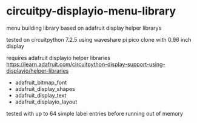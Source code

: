 # circuitpy-displayio-menu-library
menu building library based on adafruit display helper librarys

tested on circuitpython 7.2.5 using waveshare pi pico clone with 0.96 inch display

requires adafruit displayio helper libraries
https://learn.adafruit.com/circuitpython-display-support-using-displayio/helper-libraries

- adafruit_bitmap_font
- adafruit_display_shapes
- adafruit_display_text
- adafruit_displayio_layout

tested with up to 64 simple label entries before running out of memory
